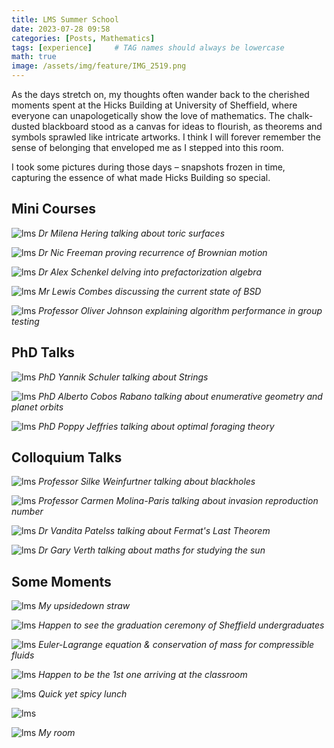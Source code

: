 ```yaml
---
title: LMS Summer School
date: 2023-07-28 09:58
categories: [Posts, Mathematics]
tags: [experience]     # TAG names should always be lowercase
math: true
image: /assets/img/feature/IMG_2519.png
---
```


As the days stretch on, my thoughts often wander back to the cherished moments spent at the Hicks Building at University of Sheffield, where everyone can unapologetically show the love of mathematics. The chalk-dusted blackboard stood as a canvas for ideas to flourish, as theorems and symbols sprawled like intricate artworks. I think I will forever remember the sense of belonging that enveloped me as I stepped into this room. 

I took some pictures during those days – snapshots frozen in time, capturing the essence of what made Hicks Building so special.

## Mini Courses

![lms](/assets/img/lms_img/IMG_2413.JPG)
_Dr Milena Hering talking about toric surfaces_

![lms](/assets/img/lms_img/IMG_2429.JPG)
_Dr Nic Freeman proving recurrence of Brownian motion_

![lms](/assets/img/lms_img/IMG_2456.JPG)
_Dr Alex Schenkel delving into prefactorization algebra_

![lms](/assets/img/lms_img/IMG_2527.JPG)
_Mr Lewis Combes discussing the current state of BSD_

![lms](/assets/img/lms_img/IMG_2520.JPG)
_Professor Oliver Johnson explaining algorithm performance in group testing_


## PhD Talks
![lms](/assets/img/lms_img/IMG_2445.JPG)
_PhD Yannik Schuler talking about Strings_

![lms](/assets/img/lms_img/IMG_2438.JPG)
_PhD Alberto Cobos Rabano talking about enumerative geometry and planet orbits_

![lms](/assets/img/lms_img/IMG_2415.JPG)
_PhD Poppy Jeffries talking about optimal foraging theory_


## Colloquium Talks
![lms](/assets/img/lms_img/IMG_2473.JPG)
_Professor Silke Weinfurtner talking about blackholes_

![lms](/assets/img/lms_img/IMG_2538.JPG)
_Professor Carmen Molina-Paris talking about invasion reproduction number_

![lms](/assets/img/lms_img/IMG_2528.JPG)
_Dr Vandita Patelss talking about Fermat's Last Theorem_

<!-- ![lms](/assets/img/lms_img/IMG_2557.JPG)
_Professor Alexander Veselov introducing Bernoulli numbers_ -->

![lms](/assets/img/lms_img/IMG_2453.JPG)
_Dr Gary Verth talking about maths for studying the sun_


## Some Moments
![lms](/assets/img/lms_img/IMG_2394.JPG)
_My upsidedown straw_

![lms](/assets/img/lms_img/IMG_2391.JPG)
_Happen to see the graduation ceremony of Sheffield undergraduates_

![lms](/assets/img/lms_img/IMG_2432.JPG)
_Euler-Lagrange equation & conservation of mass for compressible fluids_

![lms](/assets/img/lms_img/IMG_2468.JPG)
_Happen to be the 1st one arriving at the classroom_

![lms](/assets/img/lms_img/IMG_2452.JPG)
_Quick yet spicy lunch_

![lms](/assets/img/lms_img/IMG_2767.JPG)

![lms](/assets/img/lms_img/IMG_2768.JPG)
_My room_